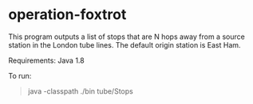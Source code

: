 # operation-foxtrot

This program outputs a list of stops that are N hops away from a source station in the London tube lines.
The default origin station is East Ham.

Requirements: Java 1.8

To run:
>java -classpath ./bin tube/Stops



